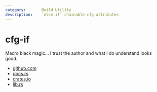 ```yaml
---
category:       Build Utility
description:    `else if` chainable cfg attributes
---
```


# cfg-if

Macro black magic... I trust the author and what I do understand looks good.

* [github.com](https://github.com/alexcrichton/cfg-if)
* [docs.rs](https://docs.rs/cfg-if/)
* [crates.io](https://crates.io/crates/cfg-if)
* [lib.rs](https://lib.rs/crates/cfg-if)
